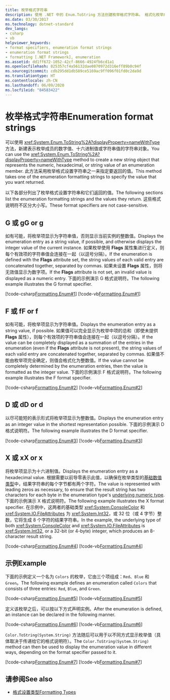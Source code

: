 ```yaml
---
title: 枚举格式字符串
description: 使用 .NET 中的 Enum.ToString 方法创建枚举格式字符串。 格式化枚举成员的数字、十六进制或字符串值。
ms.date: 03/30/2017
ms.technology: dotnet-standard
dev_langs:
- csharp
- vb
helpviewer_keywords:
- format specifiers, enumeration format strings
- enumeration format strings
- formatting [.NET Framework], enumeration
ms.assetid: dd1ff672-1052-42cf-8666-4924fb6cd1a1
ms.openlocfilehash: 825357cf4a56132dae0870972d316eff89b0c94f
ms.sourcegitcommit: cdb295dd1db589ce5169ac9ff096f01fd0c2da9d
ms.translationtype: HT
ms.contentlocale: zh-CN
ms.lasthandoff: 06/09/2020
ms.locfileid: "84583422"
---
```

# <a name="enumeration-format-strings"></a><span data-ttu-id="87aee-104">枚举格式字符串</span><span class="sxs-lookup"><span data-stu-id="87aee-104">Enumeration format strings</span></span>

<span data-ttu-id="87aee-105">可以使用 <xref:System.Enum.ToString%2A?displayProperty=nameWithType> 方法，新建表示枚举成员的数字值、十六进制值或字符串值的字符串对象。</span><span class="sxs-lookup"><span data-stu-id="87aee-105">You can use the <xref:System.Enum.ToString%2A?displayProperty=nameWithType> method to create a new string object that represents the numeric, hexadecimal, or string value of an enumeration member.</span></span> <span data-ttu-id="87aee-106">此方法采用枚举格式设置字符串之一来指定要返回的值。</span><span class="sxs-lookup"><span data-stu-id="87aee-106">This method takes one of the enumeration formatting strings to specify the value that you want returned.</span></span>

<span data-ttu-id="87aee-107">以下各部分列出了枚举格式设置字符串和它们返回的值。</span><span class="sxs-lookup"><span data-stu-id="87aee-107">The following sections list the enumeration formatting strings and the values they return.</span></span> <span data-ttu-id="87aee-108">这些格式说明符不区分大小写。</span><span class="sxs-lookup"><span data-stu-id="87aee-108">These format specifiers are not case-sensitive.</span></span>

## <a name="g-or-g"></a><span data-ttu-id="87aee-109">G 或 g</span><span class="sxs-lookup"><span data-stu-id="87aee-109">G or g</span></span>

<span data-ttu-id="87aee-110">如有可能，将枚举项显示为字符串值，否则显示当前实例的整数值。</span><span class="sxs-lookup"><span data-stu-id="87aee-110">Displays the enumeration entry as a string value, if possible, and otherwise displays the integer value of the current instance.</span></span> <span data-ttu-id="87aee-111">如果枚举使用 **Flags** 属性集进行定义，则每个有效项的字符串值会连接在一起（以逗号分隔）。</span><span class="sxs-lookup"><span data-stu-id="87aee-111">If the enumeration is defined with the **Flags** attribute set, the string values of each valid entry are concatenated together, separated by commas.</span></span> <span data-ttu-id="87aee-112">如果未设置 **Flags** 属性，则将无效值显示为数字项。</span><span class="sxs-lookup"><span data-stu-id="87aee-112">If the **Flags** attribute is not set, an invalid value is displayed as a numeric entry.</span></span> <span data-ttu-id="87aee-113">下面的示例演示 G 格式说明符。</span><span class="sxs-lookup"><span data-stu-id="87aee-113">The following example illustrates the G format specifier.</span></span>

[!code-csharp[Formatting.Enum#1](~/samples/snippets/csharp/VS_Snippets_CLR/Formatting.Enum/cs/enum1.cs#1)]
[!code-vb[Formatting.Enum#1](~/samples/snippets/visualbasic/VS_Snippets_CLR/Formatting.Enum/vb/enum1.vb#1)]

## <a name="f-or-f"></a><span data-ttu-id="87aee-114">F 或 f</span><span class="sxs-lookup"><span data-stu-id="87aee-114">F or f</span></span>

<span data-ttu-id="87aee-115">如有可能，将枚举项显示为字符串值。</span><span class="sxs-lookup"><span data-stu-id="87aee-115">Displays the enumeration entry as a string value, if possible.</span></span> <span data-ttu-id="87aee-116">如果值可以完全显示为枚举中项的总和（即使未提供 **Flags** 属性），则每个有效项的字符串值会连接在一起（以逗号分隔）。</span><span class="sxs-lookup"><span data-stu-id="87aee-116">If the value can be completely displayed as a summation of the entries in the enumeration (even if the **Flags** attribute is not present), the string values of each valid entry are concatenated together, separated by commas.</span></span> <span data-ttu-id="87aee-117">如果值不能由枚举项完全确定，则值会格式化为整数值。</span><span class="sxs-lookup"><span data-stu-id="87aee-117">If the value cannot be completely determined by the enumeration entries, then the value is formatted as the integer value.</span></span> <span data-ttu-id="87aee-118">下面的示例演示 F 格式说明符。</span><span class="sxs-lookup"><span data-stu-id="87aee-118">The following example illustrates the F format specifier.</span></span>

[!code-csharp[Formatting.Enum#2](~/samples/snippets/csharp/VS_Snippets_CLR/Formatting.Enum/cs/enum1.cs#2)]
[!code-vb[Formatting.Enum#2](~/samples/snippets/visualbasic/VS_Snippets_CLR/Formatting.Enum/vb/enum1.vb#2)]

## <a name="d-or-d"></a><span data-ttu-id="87aee-119">D 或 d</span><span class="sxs-lookup"><span data-stu-id="87aee-119">D or d</span></span>

<span data-ttu-id="87aee-120">以尽可能短的表示形式将枚举项显示为整数值。</span><span class="sxs-lookup"><span data-stu-id="87aee-120">Displays the enumeration entry as an integer value in the shortest representation possible.</span></span> <span data-ttu-id="87aee-121">下面的示例演示 D 格式说明符。</span><span class="sxs-lookup"><span data-stu-id="87aee-121">The following example illustrates the D format specifier.</span></span>

[!code-csharp[Formatting.Enum#3](~/samples/snippets/csharp/VS_Snippets_CLR/Formatting.Enum/cs/enum1.cs#3)]
[!code-vb[Formatting.Enum#3](~/samples/snippets/visualbasic/VS_Snippets_CLR/Formatting.Enum/vb/enum1.vb#3)]

## <a name="x-or-x"></a><span data-ttu-id="87aee-122">X 或 x</span><span class="sxs-lookup"><span data-stu-id="87aee-122">X or x</span></span>

<span data-ttu-id="87aee-123">将枚举项显示为十六进制值。</span><span class="sxs-lookup"><span data-stu-id="87aee-123">Displays the enumeration entry as a hexadecimal value.</span></span> <span data-ttu-id="87aee-124">根据需要以前导零表示此值，以确保在枚举类型的[基础数值类型](xref:System.Enum.GetUnderlyingType%2A)中，结果字符串的每个字节都有两个字符。</span><span class="sxs-lookup"><span data-stu-id="87aee-124">The value is represented with leading zeros as necessary, to ensure that the result string has two characters for each byte in the enumeration type's [underlying numeric type](xref:System.Enum.GetUnderlyingType%2A).</span></span> <span data-ttu-id="87aee-125">下面的示例演示 X 格式说明符。</span><span class="sxs-lookup"><span data-stu-id="87aee-125">The following example illustrates the X format specifier.</span></span> <span data-ttu-id="87aee-126">在示例中，这两者的基础类型 <xref:System.ConsoleColor> 和 <xref:System.IO.FileAttributes> 为 <xref:System.Int32>，或 32 位（或 4 字节）整数，它将生成 8 个字符的结果字符串。</span><span class="sxs-lookup"><span data-stu-id="87aee-126">In the example, the underlying type of both <xref:System.ConsoleColor> and <xref:System.IO.FileAttributes> is <xref:System.Int32>, or a 32-bit (or 4-byte) integer, which produces an 8-character result string.</span></span>

[!code-csharp[Formatting.Enum#4](~/samples/snippets/csharp/VS_Snippets_CLR/Formatting.Enum/cs/enum1.cs#4)]
[!code-vb[Formatting.Enum#4](~/samples/snippets/visualbasic/VS_Snippets_CLR/Formatting.Enum/vb/enum1.vb#4)]

## <a name="example"></a><span data-ttu-id="87aee-127">示例</span><span class="sxs-lookup"><span data-stu-id="87aee-127">Example</span></span>

<span data-ttu-id="87aee-128">下面的示例定义一个名为 `Colors` 的枚举，它由三个项组成：`Red`、`Blue` 和 `Green`。</span><span class="sxs-lookup"><span data-stu-id="87aee-128">The following example defines an enumeration called `Colors` that consists of three entries: `Red`, `Blue`, and `Green`.</span></span>

[!code-csharp[Formatting.Enum#5](~/samples/snippets/csharp/VS_Snippets_CLR/Formatting.Enum/cs/enum1.cs#5)]
[!code-vb[Formatting.Enum#5](~/samples/snippets/visualbasic/VS_Snippets_CLR/Formatting.Enum/vb/enum1.vb#5)]

<span data-ttu-id="87aee-129">定义该枚举之后，可以按以下方式声明实例。</span><span class="sxs-lookup"><span data-stu-id="87aee-129">After the enumeration is defined, an instance can be declared in the following manner.</span></span>

[!code-csharp[Formatting.Enum#6](~/samples/snippets/csharp/VS_Snippets_CLR/Formatting.Enum/cs/enum1.cs#6)]
[!code-vb[Formatting.Enum#6](~/samples/snippets/visualbasic/VS_Snippets_CLR/Formatting.Enum/vb/enum1.vb#6)]

<span data-ttu-id="87aee-130">`Color.ToString(System.String)` 方法随后可以用于以不同方式显示枚举值（具体取决于传递给它的格式说明符）。</span><span class="sxs-lookup"><span data-stu-id="87aee-130">The `Color.ToString(System.String)` method can then be used to display the enumeration value in different ways, depending on the format specifier passed to it.</span></span>

[!code-csharp[Formatting.Enum#7](~/samples/snippets/csharp/VS_Snippets_CLR/Formatting.Enum/cs/enum1.cs#7)]
[!code-vb[Formatting.Enum#7](~/samples/snippets/visualbasic/VS_Snippets_CLR/Formatting.Enum/vb/enum1.vb#7)]

## <a name="see-also"></a><span data-ttu-id="87aee-131">请参阅</span><span class="sxs-lookup"><span data-stu-id="87aee-131">See also</span></span>

- [<span data-ttu-id="87aee-132">格式设置类型</span><span class="sxs-lookup"><span data-stu-id="87aee-132">Formatting Types</span></span>](formatting-types.md)
